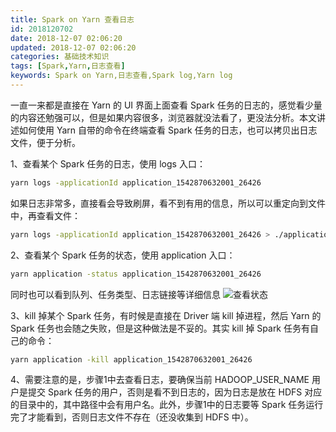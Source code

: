 ```yaml
---
title: Spark on Yarn 查看日志
id: 2018120702
date: 2018-12-07 02:06:20
updated: 2018-12-07 02:06:20
categories: 基础技术知识
tags: [Spark,Yarn,日志查看]
keywords: Spark on Yarn,日志查看,Spark log,Yarn log
---
```


一直一来都是直接在 Yarn 的 UI 界面上面查看 Spark 任务的日志的，感觉看少量的内容还勉强可以，但是如果内容很多，浏览器就没法看了，更没法分析。本文讲述如何使用 Yarn 自带的命令在终端查看 Spark 任务的日志，也可以拷贝出日志文件，便于分析。

<!-- more -->

1、查看某个 Spark 任务的日志，使用 logs 入口：
```bash
yarn logs -applicationId application_1542870632001_26426
```
如果日志非常多，直接看会导致刷屏，看不到有用的信息，所以可以重定向到文件中，再查看文件：
```bash
yarn logs -applicationId application_1542870632001_26426 > ./application.log
```

2、查看某个 Spark 任务的状态，使用 application 入口：
```bash
yarn application -status application_1542870632001_26426
```
同时也可以看到队列、任务类型、日志链接等详细信息
![查看状态](https://ws1.sinaimg.cn/large/b7f2e3a3gy1fxxloh9spej20uo0auaas.jpg "查看状态")

3、kill 掉某个 Spark 任务，有时候是直接在 Driver 端 kill 掉进程，然后 Yarn 的 Spark 任务也会随之失败，但是这种做法是不妥的。其实 kill 掉 Spark 任务有自己的命令：
```bash
yarn application -kill application_1542870632001_26426
```

4、需要注意的是，步骤1中去查看日志，要确保当前 HADOOP_USER_NAME 用户是提交 Spark 任务的用户，否则是看不到日志的，因为日志是放在 HDFS 对应的目录中的，其中路径中会有用户名。此外，步骤1中的日志要等 Spark 任务运行完了才能看到，否则日志文件不存在（还没收集到 HDFS 中）。
